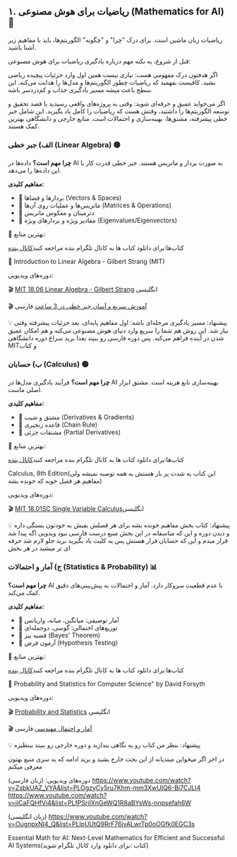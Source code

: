 ## ۱. ریاضیات برای هوش مصنوعی (Mathematics for AI) 📐

ریاضیات زبان ماشین است. برای درک "چرا" و "چگونه" الگوریتم‌ها، باید با مفاهیم زیر آشنا باشید.


قبل از شروع، یه نکته مهم درباره یادگیری ریاضیات برای هوش مصنوعی:

اگر هدفتون درک مفهومی هست: نیازی نیست همین اول وارد جزئیات پیچیده ریاضی بشید. کافیست بفهمید که ریاضیات چطور الگوریتم‌ها و مدل‌ها را هدایت می‌کنه. این سطح باعث میشه مسیر یادگیری جذاب و کم‌دردسر باشه.

اگر می‌خواید عمیق و حرفه‌ای شوید: وقتی به پروژه‌های واقعی رسیدید یا قصد تحقیق و توسعه الگوریتم‌ها را داشتید، وقتش هست که ریاضیات را کامل یاد بگیرید. این شامل جبر خطی پیشرفته، مشتق‌ها، بهینه‌سازی و احتمالات است. منابع خارجی و دانشگاهی بهترین کمک هستند.


### الف) جبر خطی (Linear Algebra) 🟢
**چرا مهم است؟** داده‌ها در AI به صورت بردار و ماتریس هستند. جبر خطی قدرت کار با این داده‌ها را می‌دهد.

**مفاهیم کلیدی:**
- 🔹 بردارها و فضاها (Vectors & Spaces)  
- 🔹 ماتریس‌ها و عملیات روی آن‌ها (Matrices & Operations)  
- 🔹 دترمینان و معکوس ماتریس  
- 🔹 مقادیر ویژه و بردارهای ویژه (Eigenvalues/Eigenvectors)

📖 بهترین منابع:

کتاب‌ها:برای دانلود کتاب ها به کانال تلگرام بنده مراجعه کنبد[کانال بنده](https://t.me/Neurogenix1)

🥇 Introduction to Linear Algebra - Gilbert Strang (MIT)

دوره‌های ویدیویی:

🎬 [MIT 18.06 Linear Algebra - Gilbert Strang](https://www.youtube.com/watch?v=7UJ4CFRGd-U&list=PL221E2BBF13BECF6C) انگلیسی

🎬 [آموزش سریع و آسان جبر خطی در 3 ساعت](https://www.youtube.com/watch?v=7HGs3DnfwMg&list=PLhXlv288E_Af5wiQwfYOTxuRRN2N8mbLi) فارسی


💡 پیشنهاد: مسیر یادگیری مرحله‌ای باشه: اول مفاهیم پایه‌ای، بعد جزئیات پیشرفته وقتی نیاز شد. این روش هم شما را سریع وارد دنیای هوش مصنوعی می‌کنه و هم امکان عمیق شدن در آینده فراهم می‌کنه.
پس دوره فارسی رو ببیند بعدا برید سراغ دوره دانشگاهی MITو کتاب







### ب) حسابان (Calculus) 🟢
**چرا مهم است؟** فرآیند یادگیری مدل‌ها در AI بهینه‌سازی تابع هزینه است. مشتق ابزار اصلی ماست.

**مفاهیم کلیدی:**
- 🔹 مشتق و شیب (Derivatives & Gradients)  
- 🔹 قاعده زنجیری (Chain Rule)  
- 🔹 مشتقات جزئی (Partial Derivatives)

📖 بهترین منابع:

کتاب‌ها:برای دانلود کتاب ها به کانال تلگرام بنده مراجعه کنبد[کانال بنده](https://t.me/Neurogenix1)

Calculus, 8th Edition(این کتاب به شدت پر بار هستش به همه توصیه نمیشه ولی مفاهیم هر فصل خوبه که خونده بشه)

دوره‌های ویدیویی:

🎬 [MIT 18.01SC Single Variable Calculus](https://www.youtube.com/watch?v=7K1sB05pE0A&list=PL590CCC2BC5AF3BC1&pp=0gcJCXwEOCosWNin)انگلیسی


💡 پیشنهاد: کتاب بخش مفاهیم خونده بشه برای هر فصلش بقیش به خودتون بستگی داره و دیدن دوره و این که متاسفانه در این بخش منبع درست فارسی نبود ویدویی اگه پیدا شد قرار میدم و این که حسابان فرار هستش پس یه کلیت یاد بگیرید برید جلو لازم شد حرفه ای تر میشید در هر بخش







### ج) آمار و احتمالات (Statistics & Probability) 📊
**چرا مهم است؟** AI با عدم قطعیت سروکار دارد. آمار و احتمالات به پیش‌بینی‌های دقیق کمک می‌کند.

**مفاهیم کلیدی:**
- 🔹 آمار توصیفی: میانگین، میانه، واریانس  
- 🔹 توزیع‌های احتمالی: گوسی، دوجمله‌ای  
- 🔹 قضیه بیز (Bayes' Theorem)  
- 🔹 آزمون فرض (Hypothesis Testing)

📖 بهترین منابع:

کتاب‌ها:برای دانلود کتاب ها به کانال تلگرام بنده مراجعه کنبد[کانال بنده](https://t.me/Neurogenix1)

🥇 Probability and Statistics for Computer Science" by David Forsyth

دوره‌های ویدیویی:

🎬 [Probability and Statistics](https://www.youtube.com/watch?v=sQqniayndb4&list=PLMrJAkhIeNNR3sNYvfgiKgcStwuPSts9V) انگلیسی

🎬 [آمار و احتمال مهندسی](https://www.youtube.com/watch?v=wOtP9TYI6RU&list=PLcWKTjAZ37rVV_OxjUqXOgjar_XrErDKc) فارسی


💡 پیشنهاد: بنظر من کتاب رو یه نگاهی بندازید و دوره خارجی رو ببیند بینظیره





در اخر اگر میخواین مبتدیانه از این بحث خارج بشید و برید ادامه که یه سری منبع بهتون معرفی میکنم

دوره‌های ویدیویی:
(زبان فارسی)
https://www.youtube.com/watch?v=ZsbkUAZ_VYA&list=PLOgzyCy5ru7Khm-mm3XwUIQ6-Bi7CJLI4
https://www.youtube.com/watch?v=jiCaFQHfVi4&list=PLfPSriIXnGeWQ1R8aBYsWs-nnpsefah6W

(زبان انگلیسی)
https://www.youtube.com/watch?v=OugnpxNl4_Q&list=PLlpUUtQ9RrF76jvALwrTp0oOGfk0EGC3s

Essential‌‌‌ Math for AI: Next-Level Mathematics for Efficient and Successful AI Systems(کتاب :برای دانلود وارد کانال تلگرام شوید)
